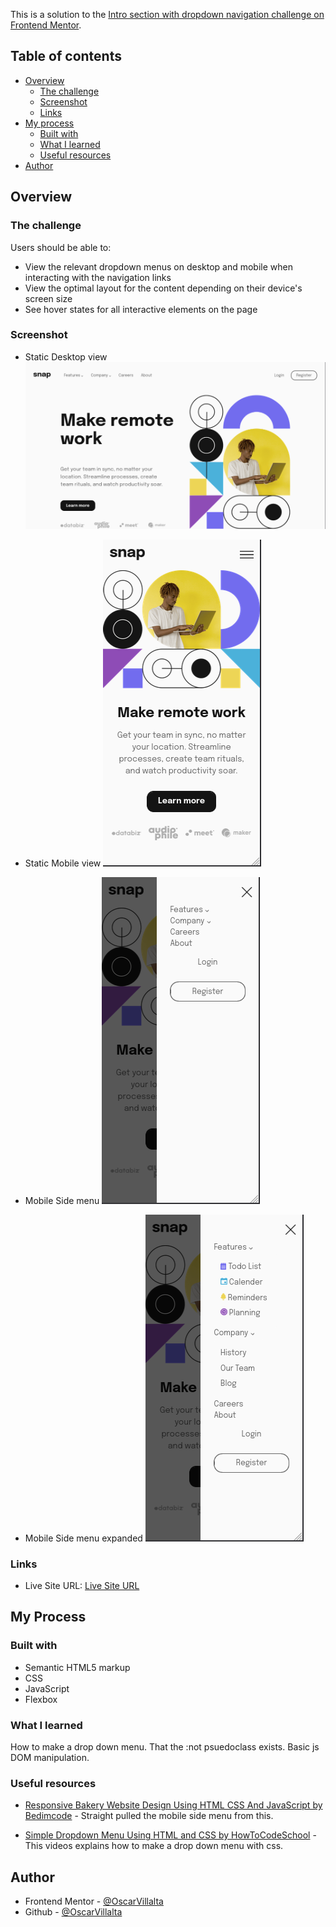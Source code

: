 This is a solution to the [Intro section with dropdown navigation challenge on Frontend Mentor](https://www.frontendmentor.io/challenges/intro-section-with-dropdown-navigation-ryaPetHE5).

## Table of contents

- [Overview](#overview)
  - [The challenge](#the-challenge)
  - [Screenshot](#screenshot)
  - [Links](#links)
- [My process](#my-process)
  - [Built with](#built-with)
  - [What I learned](#what-i-learned)
  - [Useful resources](#useful-resources)
- [Author](#author)

## Overview

### The challenge

Users should be able to:

- View the relevant dropdown menus on desktop and mobile when interacting with the navigation links
- View the optimal layout for the content depending on their device's screen size
- See hover states for all interactive elements on the page

### Screenshot

- Static Desktop view
![image alt text](./screenshots/4.png)

- Static Mobile view
![image alt text](/screenshots/1.png)

- Mobile Side menu
![image alt text](/screenshots/3.png)

- Mobile Side menu expanded
![image alt text](/screenshots/2.png)

### Links

- Live Site URL: [Live Site URL](https://dropdown-navigation-intro-page.vercel.app/#)

## My Process

### Built with

- Semantic HTML5 markup
- CSS
- JavaScript
- Flexbox

### What I learned

How to make a drop down menu.
That the :not psuedoclass exists.
Basic js DOM manipulation.


### Useful resources

- [Responsive Bakery Website Design Using HTML CSS And JavaScript by Bedimcode](https://www.youtube.com/watch?v=TTOkgUNmNk0&t=818s) - Straight pulled the mobile side menu from this.

- [Simple Dropdown Menu Using HTML and CSS by HowToCodeSchool](https://www.youtube.com/watch?v=eKo1NV1qxbc) - This videos explains how to make a drop down menu with css.

## Author

- Frontend Mentor - [@OscarVillalta](https://www.frontendmentor.io/profile/OscarVillalta)
- Github - [@OscarVillalta](https://github.com/OscarVillalta)

